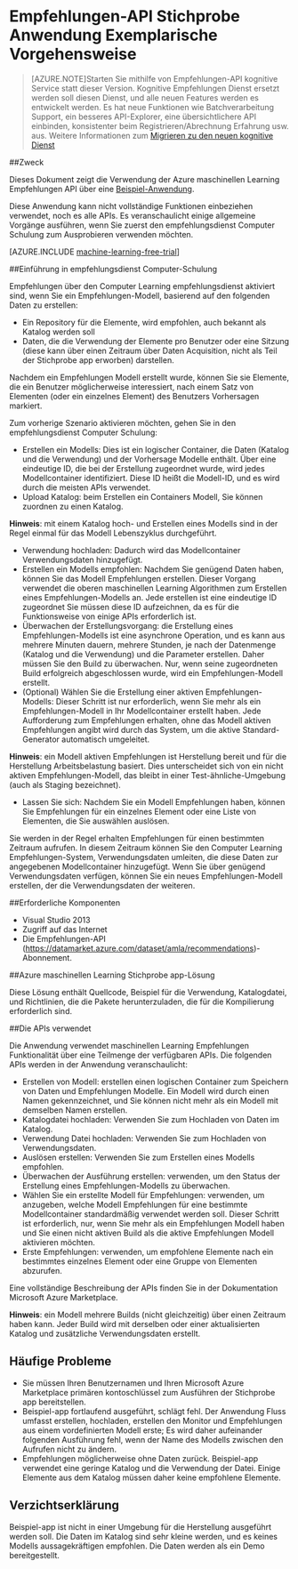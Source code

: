 <properties 
    pageTitle="Allgemeine Operationen in der Computer Learning Empfehlungen-API | Microsoft Azure" 
    description="Azure ML Empfehlungen Beispiel-Anwendung" 
    services="machine-learning" 
    documentationCenter="" 
    authors="LuisCabrer" 
    manager="jhubbard" 
    editor="cgronlun"/>

<tags 
    ms.service="machine-learning" 
    ms.workload="data-services" 
    ms.tgt_pltfrm="na" 
    ms.devlang="na" 
    ms.topic="article" 
    ms.date="09/08/2016" 
    ms.author="luisca"/> 


# <a name="recommendations-api-sample-application-walkthrough"></a>Empfehlungen-API Stichprobe Anwendung Exemplarische Vorgehensweise

>[AZURE.NOTE]Starten Sie mithilfe von Empfehlungen-API kognitive Service statt dieser Version. Kognitive Empfehlungen Dienst ersetzt werden soll diesen Dienst, und alle neuen Features werden es entwickelt werden. Es hat neue Funktionen wie Batchverarbeitung Support, ein besseres API-Explorer, eine übersichtlichere API einbinden, konsistenter beim Registrieren/Abrechnung Erfahrung usw. aus.
> Weitere Informationen zum [Migrieren zu den neuen kognitive Dienst](http://aka.ms/recomigrate)

##<a name="purpose"></a>Zweck

Dieses Dokument zeigt die Verwendung der Azure maschinellen Learning Empfehlungen API über eine [Beispiel-Anwendung](https://code.msdn.microsoft.com/Recommendations-144df403).

Diese Anwendung kann nicht vollständige Funktionen einbeziehen verwendet, noch es alle APIs. Es veranschaulicht einige allgemeine Vorgänge ausführen, wenn Sie zuerst den empfehlungsdienst Computer Schulung zum Ausprobieren verwenden möchten. 

[AZURE.INCLUDE [machine-learning-free-trial](../../includes/machine-learning-free-trial.md)]

##<a name="introduction-to-machine-learning-recommendation-service"></a>Einführung in empfehlungsdienst Computer-Schulung

Empfehlungen über den Computer Learning empfehlungsdienst aktiviert sind, wenn Sie ein Empfehlungen-Modell, basierend auf den folgenden Daten zu erstellen:

* Ein Repository für die Elemente, wird empfohlen, auch bekannt als Katalog werden soll
* Daten, die die Verwendung der Elemente pro Benutzer oder eine Sitzung (diese kann über einen Zeitraum über Daten Acquisition, nicht als Teil der Stichprobe app erworben) darstellen.

Nachdem ein Empfehlungen Modell erstellt wurde, können Sie sie Elemente, die ein Benutzer möglicherweise interessiert, nach einem Satz von Elementen (oder ein einzelnes Element) des Benutzers Vorhersagen markiert.

Zum vorherige Szenario aktivieren möchten, gehen Sie in den empfehlungsdienst Computer Schulung:

* Erstellen ein Modells: Dies ist ein logischer Container, die Daten (Katalog und die Verwendung) und der Vorhersage Modelle enthält. Über eine eindeutige ID, die bei der Erstellung zugeordnet wurde, wird jedes Modellcontainer identifiziert. Diese ID heißt die Modell-ID, und es wird durch die meisten APIs verwendet. 
* Upload Katalog: beim Erstellen ein Containers Modell, Sie können zuordnen zu einen Katalog.

**Hinweis**: mit einem Katalog hoch- und Erstellen eines Modells sind in der Regel einmal für das Modell Lebenszyklus durchgeführt.

* Verwendung hochladen: Dadurch wird das Modellcontainer Verwendungsdaten hinzugefügt.
* Erstellen ein Modells empfohlen: Nachdem Sie genügend Daten haben, können Sie das Modell Empfehlungen erstellen. Dieser Vorgang verwendet die oberen maschinellen Learning Algorithmen zum Erstellen eines Empfehlungen-Modells an. Jede erstellen ist eine eindeutige ID zugeordnet Sie müssen diese ID aufzeichnen, da es für die Funktionsweise von einige APIs erforderlich ist.
* Überwachen der Erstellungsvorgang: die Erstellung eines Empfehlungen-Modells ist eine asynchrone Operation, und es kann aus mehrere Minuten dauern, mehrere Stunden, je nach der Datenmenge (Katalog und die Verwendung) und die Parameter erstellen. Daher müssen Sie den Build zu überwachen. Nur, wenn seine zugeordneten Build erfolgreich abgeschlossen wurde, wird ein Empfehlungen-Modell erstellt.
* (Optional) Wählen Sie die Erstellung einer aktiven Empfehlungen-Modells: Dieser Schritt ist nur erforderlich, wenn Sie mehr als ein Empfehlungen-Modell in Ihr Modellcontainer erstellt haben. Jede Aufforderung zum Empfehlungen erhalten, ohne das Modell aktiven Empfehlungen angibt wird durch das System, um die aktive Standard-Generator automatisch umgeleitet. 

**Hinweis**: ein Modell aktiven Empfehlungen ist Herstellung bereit und für die Herstellung Arbeitsbelastung basiert. Dies unterscheidet sich von ein nicht aktiven Empfehlungen-Modell, das bleibt in einer Test-ähnliche-Umgebung (auch als Staging bezeichnet).

* Lassen Sie sich: Nachdem Sie ein Modell Empfehlungen haben, können Sie Empfehlungen für ein einzelnes Element oder eine Liste von Elementen, die Sie auswählen auslösen. 

Sie werden in der Regel erhalten Empfehlungen für einen bestimmten Zeitraum aufrufen. In diesem Zeitraum können Sie den Computer Learning Empfehlungen-System, Verwendungsdaten umleiten, die diese Daten zur angegebenen Modellcontainer hinzugefügt. Wenn Sie über genügend Verwendungsdaten verfügen, können Sie ein neues Empfehlungen-Modell erstellen, der die Verwendungsdaten der weiteren. 

##<a name="prerequisites"></a>Erforderliche Komponenten

* Visual Studio 2013
* Zugriff auf das Internet 
* Die Empfehlungen-API (https://datamarket.azure.com/dataset/amla/recommendations)-Abonnement.

##<a name="azure-machine-learning-sample-app-solution"></a>Azure maschinellen Learning Stichprobe app-Lösung

Diese Lösung enthält Quellcode, Beispiel für die Verwendung, Katalogdatei, und Richtlinien, die die Pakete herunterzuladen, die für die Kompilierung erforderlich sind.

##<a name="the-apis-used"></a>Die APIs verwendet

Die Anwendung verwendet maschinellen Learning Empfehlungen Funktionalität über eine Teilmenge der verfügbaren APIs. Die folgenden APIs werden in der Anwendung veranschaulicht:

* Erstellen von Modell: erstellen einen logischen Container zum Speichern von Daten und Empfehlungen Modelle. Ein Modell wird durch einen Namen gekennzeichnet, und Sie können nicht mehr als ein Modell mit demselben Namen erstellen.
* Katalogdatei hochladen: Verwenden Sie zum Hochladen von Daten im Katalog.
* Verwendung Datei hochladen: Verwenden Sie zum Hochladen von Verwendungsdaten.
* Auslösen erstellen: Verwenden Sie zum Erstellen eines Modells empfohlen.
* Überwachen der Ausführung erstellen: verwenden, um den Status der Erstellung eines Empfehlungen-Modells zu überwachen.
* Wählen Sie ein erstellte Modell für Empfehlungen: verwenden, um anzugeben, welche Modell Empfehlungen für eine bestimmte Modellcontainer standardmäßig verwendet werden soll. Dieser Schritt ist erforderlich, nur, wenn Sie mehr als ein Empfehlungen Modell haben und Sie einen nicht aktiven Build als die aktive Empfehlungen Modell aktivieren möchten.
* Erste Empfehlungen: verwenden, um empfohlene Elemente nach ein bestimmtes einzelnes Element oder eine Gruppe von Elementen abzurufen. 

Eine vollständige Beschreibung der APIs finden Sie in der Dokumentation Microsoft Azure Marketplace. 

**Hinweis**: ein Modell mehrere Builds (nicht gleichzeitig) über einen Zeitraum haben kann. Jeder Build wird mit derselben oder einer aktualisierten Katalog und zusätzliche Verwendungsdaten erstellt.

## <a name="common-pitfalls"></a>Häufige Probleme

* Sie müssen Ihren Benutzernamen und Ihren Microsoft Azure Marketplace primären kontoschlüssel zum Ausführen der Stichprobe app bereitstellen.
* Beispiel-app fortlaufend ausgeführt, schlägt fehl. Der Anwendung Fluss umfasst erstellen, hochladen, erstellen den Monitor und Empfehlungen aus einem vordefinierten Modell erste; Es wird daher aufeinander folgenden Ausführung fehl, wenn der Name des Modells zwischen den Aufrufen nicht zu ändern.
* Empfehlungen möglicherweise ohne Daten zurück. Beispiel-app verwendet eine geringe Katalog und die Verwendung der Datei. Einige Elemente aus dem Katalog müssen daher keine empfohlene Elemente.

## <a name="disclaimer"></a>Verzichtserklärung
Beispiel-app ist nicht in einer Umgebung für die Herstellung ausgeführt werden soll. Die Daten im Katalog sind sehr kleine werden, und es keines Modells aussagekräftigen empfohlen. Die Daten werden als ein Demo bereitgestellt. 
 
